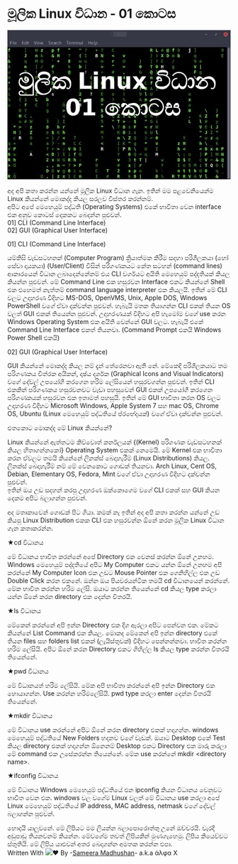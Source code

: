 # මූලික Linux විධාන - 01 කොටස

![](.gitbook/assets/image.png)

අද අපි කතා කරන්න යන්නේ මූලික Linux විධාන ගැන. ඉතින් මම පළවෙනියෙන්ම Linux කියන්නේ මොකද්ද කියල සරලව විස්තර කරන්නම්.  
අපිට අපේ මෙහෙයුම් පද්ධති \(Operating Systems\) එකේ භාවිතා වෙන interface එක අනුව කොටස් දෙකකට බෙදන්න පුළුවන්.  
01\] CLI \(Command Line Interface\)  
02\] GUI \(Graphical User Interface\)

01\] CLI \(Command Line Interface\)

යම්කිසි වැඩසටහනක් \(Computer Program\) ක්‍රියාත්මක කිරීම සදහා පරිශීලකයා \(හෝ සේවා දායකයා\) \(User/Client\) විසින් පරිගණකයට කේත සටහන් \(command lines\) ආකාරයෙන් විධාන ලබාදෙන්නේනම් එය CLI වර්ගයට අයිති මෙහෙයුම් පද්දතියක් කියල කියන්න පුළුවන්. මේ Command Line එක හසුරවන Interface එකට කියන්නේ Shell එක එහෙමත් නැත්තම් command language interpreter එක කියලයි. ඉතින් මේ CLI වලට උදාහරණ විදිහට MS-DOS, OpenVMS, Unix, Apple DOS, Windows PowerShell වගේ ඒවා දක්වන්න පුළුවන්. හැබැයි මතක තියාගන්න CLI එකක් තියන OS වලත් GUI එකක් තියෙන්න පුළුවන්. උදාහරණයක් විදිහට අපි හැමෝම වගේ use කරන Windows Operating System එක අයිති වෙන්නේ GUI වලට. හැබැයි එකේ Command Line Interface එකත් තියනවා. \(Command Prompt එකයි Windows Power Shell එකයි\)

02\] GUI \(Graphical User Interface\)

GUI කියන්නේ මොකද්ද කියල නම් දැන් තේරෙනවා ඇති නේ. මේකෙදි පරිශීලකයාට තම පරිගණකය චිත්රක අයිකන්, දෘෂ්ය දර්ශක \(Graphical Icons and Visual Indicators\) වගේ දේවල් උපයෝගී කරගෙන හරිම ලේසියෙන් හසුරවගන්න පුළුවන්. ඉතින් CLI එකකින් පරිගණකය හසුරවනවට වැඩා පහසුවෙන් GUI එකක් උපයෝගී කරගෙන පරිගණකයක් හසුරවන එක ඉතාමත් පහසුයි. ඉතින් මේ GUI භාවිතා කරන OS වලට උදාහරණ විදිහට Microsoft Windows, Apple System 7 සහ mac OS, Chrome OS, Ubuntu \(Linux මෙහෙයුම් පද්ධතියේ ප්රභේදයක්\) වගේ ඒවා දක්වන්න පුළුවන්.

එතකොට මොකද්ද මේ Linux කියන්නේ?

Linux කියන්නේ ඇත්තටම කිව්වොත් කර්නලයක් {\(Kernel\) පරිගණක වැඩසටහනක් කියල හිතාගන්නකෝ} Operating System එකක් නෙමෙයි. මේ Kernel එක භාවිතා කරන ඒවලට තමයි කියන්නේ ලිනක්ස් බෙදාහැරීම් \(Linux Distributions\) කියල. ලිනක්ස් බෙදාහැරීම් නම් මේ වෙනකොට ගොඩක් තියනවා. Arch Linux, Cent OS, Debian, Elementary OS, Fedora, Mint වගේ ඒවා උදාහරණ විදිහට දක්වන්න පුළුවන්.  
ඉතින් ඔය උඩ සදහන් කරපු උදාහරණ ඔක්කොගෙම වගේ CLI එකක් සහ GUI කියන දෙකම අපිට බලාගන්න පුළුවන්.

අද මතෘකාවෙන් ගොඩක් පිට ගියා. කමක් නැ ඉතින් අද අපි කතා කරන්න යන්නේ උඩ කියපු Linux Distribution එකක CLI එක හසුරවන්න ඕනේ කරන මූලික Linux විධාන ගැන කතාකරන්න.

★cd විධානය

මේ විධානය භාවිත කරන්නේ අපේ Directory එක වෙනස් කරන්න ඕනේ උනහම. Windows මෙහෙයුම් පද්දතියේ අපිට My Computer එකට යන්න ඕනේ උනහම අපි කරන්නේ My Computer Icon එක උඩට Mouse Pointer එක ගෙනිහිල්ල එක උඩ Double Click කරන එකනේ. ඔන්න ඔය පියවරයන්ටික තමයි cd විධානයෙන් කරන්නේ. මේක භාවිත කරන්න හරිම ලේසි. ඔයාට කරන්න තියෙන්නේ cd කියල type කරලා යන්න ඕනේ කරන directory එක දෙන්න විතරයි.

★ls විධානය

මේකෙන් කරන්නේ අපි ඉන්න Directory එක දිග ඇරලා අපිට පෙන්වන එක. මේකට කියන්නේ List Command එක කියල. මොකද මේකෙන් අපි ඉන්න directory එකේ තියන files සහ folders list එකක් \(ලැයිස්තුවක්\) විදිහට පෙන්නන්නවා. භාවිත කරන්න හරිම ලේසියි. අපිට ඕනේ කරන Directory එකට ගිහිල්ල ls කියල type කරන්න විතරයි තියෙන්නේ.

★pwd විධානය

මේ විධානයත් හරිම ලේසියි. මේක අපි භාවිතා කරන්නේ අපි ඉන්න Directory එක හොයාගන්න. Use කරන්න හරිමලේසියි. pwd type කරලා enter දෙන්න විතරයි තියෙන්නේ.

★mkdir විධානය

මේ විධානය use කරන්නේ අපිට ඕනේ කරන directory එකක් හදාගන්න. windows මෙහෙයුම් පද්ධතියේ New Folders හදනව වගේ වැඩක්. ඔයාට Desktop එකේ Test කියල directory එකක් හදාගන්න ඕනෙනම් Desktop එකට Directory එක මාරු කරලා මේ command එක උසේකරන්න තියෙන්නේ. මේක use කරන්නේ mkdir &lt;directory name&gt;.

★ifconfig විධානය

මේ විධානය Windows මෙහෙයුම් පද්ධතියේ එන ipconfig කියන විධානය වෙනුවට භාවිත වෙන එක. windows වල වගේම Linux වලත් මේ විධානය use කරලා අපේ Linux මෙහෙයුම් පද්ධතියේ IP address, MAC address, netmask වගේ දේවල් බලාගන්න පුළුවන්.

හොදයි යාලුවනේ. මේ ලිපියට මම ලියන්න බලාපොරොත්තු උනේ ඔච්චරයි. වැරදි අඩුපාඩු තියනවනම් කියන්න. මේවගේම තවත් ලිපියකින් මුණගැහෙමු. ලිපිය කියෙව්වට ස්තුතියි. මේ ලිපිය යාළුවන් අතර බෙදාගන්න අමතක කරන්න එපා.  
Written With ![](https://static.xx.fbcdn.net/images/emoji.php/v9/ff3/1.5/16/2764.png)❤️ By -[Sameera Madhushan](https://www.facebook.com/sameera.madushan.1422409?fref=mentions&__xts__[0]=68.ARBxSiYPHspIjhclN_p0VdKW2bUPJ62_omjNiRGDY5b8u9axcE728Aqf4vYSz6kxyulnFRZiCFx3CTuxTwukBMSuCkgx-AeviAS6ws70aynkoBvxl3kXFeO5U-jUT4BcDr04DkFX5zEr7n5mPhOSLcOtZGuax3LpnZjfS324pvjxUC8NJyap&__tn__=KH-R)- a.k.a άλφα Χ

